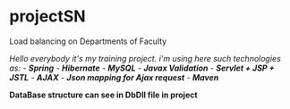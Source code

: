 # projectSN

Load balancing on Departments of Faculty

_Hello everybody it's my training project.
i'm using here such technologies as:
    - **Spring** 
    - **Hibernate**
    - **MySQL**
    - **Javax Validation**
    - **Servlet + JSP + JSTL**
    - **AJAX**
    - **Json mapping for Ajax request**
    - **Maven**_

**DataBase structure can see in DbDll file in project**



